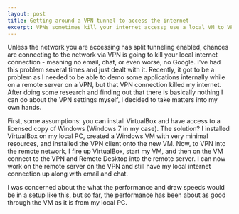 ```yaml
---
layout: post
title: Getting around a VPN tunnel to access the internet 
excerpt: VPNs sometimes kill your internet access; use a local VM to VPN from and keep your internet access available.
---
```


Unless the network you are accessing has split tunneling enabled, chances are connecting to the 
network via VPN is going to kill your local internet connection - meaning no email, chat, or even worse, 
no Google. I've had this problem several times and just dealt with it. Recently, it got to be a 
problem as I needed to be able to demo some applications internally while on a remote server on a 
VPN, but that VPN connection killed my internet. After doing some research and finding out that there 
is basically nothing I can do about the VPN settings myself, I decided to 
take matters into my own hands.
 
First, some assumptions: you can install VirtualBox and have access to a licensed copy 
of Windows (Windows 7 in my case). The solution? I installed VirtualBox on my local PC, created a Windows 
VM with very minimal resources, and installed the VPN client onto the new VM. Now, to VPN into the 
remote network, I fire up VirtualBox, start my VM, and then on the VM connect to the VPN and Remote 
Desktop into the remote server. I can now work on the remote server on the VPN and still have my 
local internet connection up along with email and chat.

I was concerned about the what the performance and draw speeds would be in a setup like this, but 
so far, the performance has been about as good through the VM as it is from my local PC.